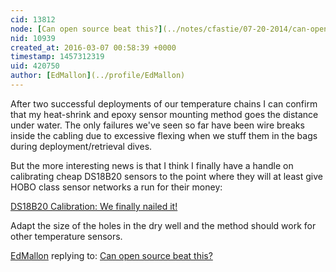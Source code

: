 ```yaml
---
cid: 13812
node: [Can open source beat this?](../notes/cfastie/07-20-2014/can-open-source-beat-this)
nid: 10939
created_at: 2016-03-07 00:58:39 +0000
timestamp: 1457312319
uid: 420750
author: [EdMallon](../profile/EdMallon)
---
```


After two successful deployments of our temperature chains I can confirm that my heat-shrink and epoxy sensor mounting method goes the distance under water. The only failures we've seen so far have been wire breaks inside the cabling due to excessive flexing when we stuff them in the bags during deployment/retrieval dives.

But the more interesting news is that I think I finally have a handle on calibrating cheap DS18B20 sensors to the point where they will at least give HOBO class sensor networks a run for their money:

[DS18B20 Calibration: We finally nailed it!](https://edwardmallon.wordpress.com/2016/03/05/ds18b20-calibration-we-finally-nailed-it/) 

Adapt the size of the holes in the dry well and the method should work for other temperature sensors.


[EdMallon](../profile/EdMallon) replying to: [Can open source beat this?](../notes/cfastie/07-20-2014/can-open-source-beat-this)

